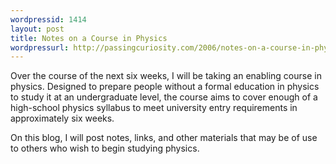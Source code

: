 ```yaml
---
wordpressid: 1414
layout: post
title: Notes on a Course in Physics
wordpressurl: http://passingcuriosity.com/2006/notes-on-a-course-in-physics/
---
```

<p>Over the course of the next six weeks, I will be taking an enabling course in physics. Designed to prepare people without a formal education in physics to study it at an undergraduate level, the course aims to cover enough of a high-school physics syllabus to meet university entry requirements in approximately six weeks.</p>

<p>On this blog, I will post notes, links, and other materials that may be of use to others who wish to begin studying physics.</p>

